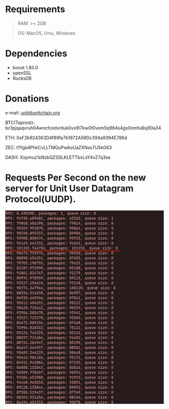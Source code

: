 # Requirements

> RAM: >= 2GB 
>
> OS: MacOS, Unix, Windows

# Dependencies 

* boost 1.80.0
* openSSL
* RocksDB

# Donations
e-mail: unit@unitchain.org

BTC(Taproot): bc1pjqaqvruh04wncfcedvntuk0vx9l7kw0t0vem5q964s4gx0nmfu8sj90a34

ETH: 0xF2b924363D4f89fa7b1872A58Dc394a9394E786d

ZEC: t1Ygk4PhkCvLLTMQuPwAoUaZXNss7U5kG63

DASH: Xxpmuz1sNzbQZSSLKLETTbvLsY4vZ7q3se

# Requests Per Second on the new server for Unit User Datagram Protocol(UUDP).

<img src="./attachments/RPS.png">
